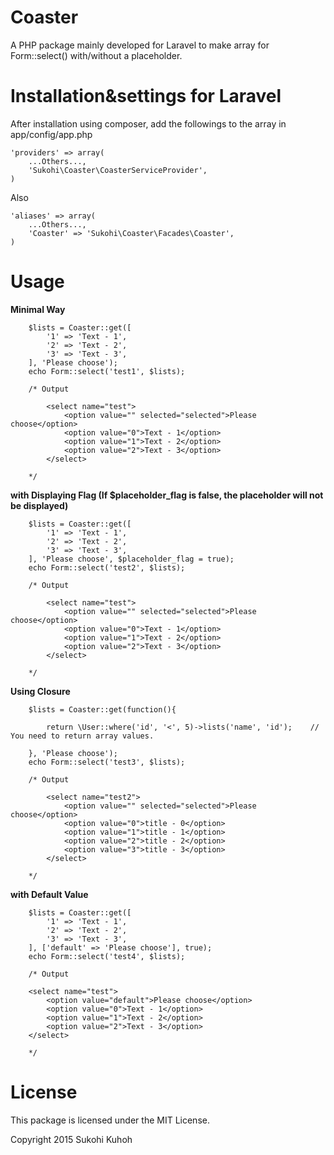 # Coaster
A PHP package mainly developed for Laravel to make array for Form::select() with/without a placeholder.

Installation&settings for Laravel
====

After installation using composer, add the followings to the array in  app/config/app.php

    'providers' => array(  
        ...Others...,  
        'Sukohi\Coaster\CoasterServiceProvider',
    )

Also

    'aliases' => array(  
        ...Others...,  
        'Coaster' => 'Sukohi\Coaster\Facades\Coaster',
    )
    
Usage
====


**Minimal Way**

        $lists = Coaster::get([
            '1' => 'Text - 1',
            '2' => 'Text - 2',
            '3' => 'Text - 3',
        ], 'Please choose');
        echo Form::select('test1', $lists);

        /* Output

            <select name="test">
                <option value="" selected="selected">Please choose</option>
                <option value="0">Text - 1</option>
                <option value="1">Text - 2</option>
                <option value="2">Text - 3</option>
            </select>

        */


**with Displaying Flag (If $placeholder_flag is false, the placeholder will not be displayed)**

        $lists = Coaster::get([
            '1' => 'Text - 1',
            '2' => 'Text - 2',
            '3' => 'Text - 3',
        ], 'Please choose', $placeholder_flag = true);
        echo Form::select('test2', $lists);

        /* Output

            <select name="test">
                <option value="" selected="selected">Please choose</option>
                <option value="0">Text - 1</option>
                <option value="1">Text - 2</option>
                <option value="2">Text - 3</option>
            </select>

        */


**Using Closure**

        $lists = Coaster::get(function(){

            return \User::where('id', '<', 5)->lists('name', 'id');    // You need to return array values.

        }, 'Please choose');
        echo Form::select('test3', $lists);

        /* Output

            <select name="test2">
                <option value="" selected="selected">Please choose</option>
                <option value="0">title - 0</option>
                <option value="1">title - 1</option>
                <option value="2">title - 2</option>
                <option value="3">title - 3</option>
            </select>

        */


**with Default Value**

        $lists = Coaster::get([
            '1' => 'Text - 1',
            '2' => 'Text - 2',
            '3' => 'Text - 3',
        ], ['default' => 'Please choose'], true);
        echo Form::select('test4', $lists);

        /* Output

        <select name="test">
            <option value="default">Please choose</option>
            <option value="0">Text - 1</option>
            <option value="1">Text - 2</option>
            <option value="2">Text - 3</option>
        </select>

        */
        
License
====
This package is licensed under the MIT License.

Copyright 2015 Sukohi Kuhoh